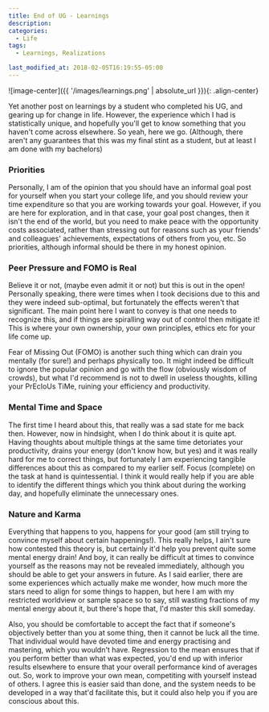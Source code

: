 ```yaml
---
title: End of UG - Learnings
description: 
categories:
  - Life
tags:
  - Learnings, Realizations

last_modified_at: 2018-02-05T16:19:55-05:00
---
```


![image-center]({{ '/images/learnings.png' | absolute_url }}){: .align-center}

Yet another post on learnings by a student who completed his UG, and gearing up for change in life. However, the experience which I had is statistically unique, and hopefully you'll get to know something that you haven't come across elsewhere. So yeah, here we go. (Although, there aren't any guarantees that this was my final stint as a student, but at least I am done with my bachelors)

### Priorities

Personally, I am of the opinion that you should have an informal goal post for yourself when you start your college life, and you should review your time expenditure so that you are working towards your goal. However, if you are here for exploration, and in that case, your goal post changes, then it isn't the end of the world, but you need to make peace with the opportunity costs associated, rather than stressing out for reasons such as your friends' and colleagues' achievements, expectations of others from you, etc. So priorities, although informal should be there in my honest opinion. 

### Peer Pressure and FOMO is Real

Believe it or not, (maybe even admit it or not) but this is out in the open! Personally speaking, there were times when I took decisions due to this and they were indeed sub-optimal, but fortunately the effects weren't that significant. The main point here I want to convey is that one needs to recognize this, and if things are spiralling way out of control then mitigate it! This is where your own ownership, your own principles, ethics etc for your life come up.

Fear of Missing Out (FOMO) is another such thing which can drain you mentally (for sure!) and perhaps physically too. It might indeed be difficult to ignore the popular opinion and go with the flow (obviously wisdom of crowds), but what I'd recommend is not to dwell in useless thoughts, killing your PrEcIoUs TiMe, ruining your efficiency and productivity. 

### Mental Time and Space

The first time I heard about this, that really was a sad state for me back then. However, now in hindsight, when I do think about it is quite apt. Having thoughts about multiple things at the same time detoriates your productivity, drains your energy (don't know how, but yes) and it was really hard for me to correct things, but fortunately I am experiencing tangible differences about this as compared to my earlier self. Focus (complete) on the task at hand is quintessential. I think it would really help if you are able to identify the different things which you think about during the working day, and hopefully eliminate the unnecessary ones. 

### Nature and Karma

Everything that happens to you, happens for your good (am still trying to convince myself about certain happenings!). This really helps, I ain't sure how contested this theory is, but certainly it'd help you prevent quite some mental energy drain! And boy, it can really be difficult at times to convince yourself as the reasons may not be revealed immediately, although you should be able to get your answers in future. As I said earlier, there are some experiences which actually make me wonder, how much more the stars need to align for some things to happen, but here I am with my restricted worldview or sample space so to say, still wasting fractions of my mental energy about it, but there's hope that, I'd master this skill someday.

Also, you should be comfortable to accept the fact that if someone's objectively better than you at some thing, then it cannot be luck all the time. That individual would have devoted time and energy practising and mastering, which you wouldn't have. Regression to the mean ensures that if you perform better than what was expected, you'd end up with inferior results elsewhere to ensure that your overall performance kind of averages out. So, work to improve your own mean, competiting with yourself instead of others. I agree this is easier said than done, and the system needs to be developed in a way that'd facilitate this, but it could also help you if you are conscious about this. 












